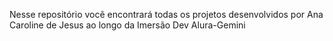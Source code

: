 Nesse repositório você encontrará todas os projetos desenvolvidos por Ana Caroline de Jesus ao longo da Imersão Dev Alura-Gemini
